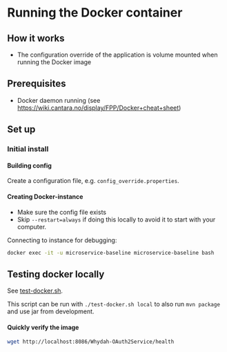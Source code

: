 # Running the Docker container 

## How it works
* The configuration override of the application is volume mounted when running the Docker image

## Prerequisites
* Docker daemon running (see https://wiki.cantara.no/display/FPP/Docker+cheat+sheet)

## Set up

### Initial install

#### Building config
Create a configuration file, e.g. `config_override.properties`.

#### Creating Docker-instance
* Make sure the config file exists
* Skip `--restart=always` if doing this locally to avoid it to start with your computer.

Connecting to instance for debugging:
```bash
docker exec -it -u microservice-baseline microservice-baseline bash
```

## Testing docker locally
See [test-docker.sh](test-docker.sh).

This script can be run with `./test-docker.sh local` to also run `mvn package` and use jar from development.

#### Quickly verify the image
```bash
wget http://localhost:8086/Whydah-OAuth2Service/health
```
